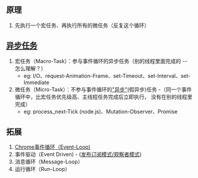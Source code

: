 ## 原理

1. 先执行一个宏任务、再执行所有的微任务（反复这个循环）

## [异步任务](https://juejin.im/post/6844903901578133512)

1. 宏任务（Macro-Task）：参与事件循环的异步任务（别的线程里面完成的 -- 怎么理解？）
   + eg: I/O、request-Animation-Frame、set-Timeout、set-Interval、set-Immediate
2. 微任务（Micro-Task）：不参与事件循环的["异步"](https://juejin.im/post/6844903877477662727)(假异步)任务 -（同一个事件循环中，比宏任务优先级高、主线程任务完成后立即执行， 没有在别的线程里完成）
   + eg: process_next-Tick (node.js)、Mutation-Observer、Promise

## 拓展

1. [Chrome事件循环（Event-Loop)]((https://juejin.im/post/6844903704156438536))
2. 事件驱动（Event Driven) - ([发布订阅模式/观察者模式](https://www.jianshu.com/p/9f2c8ae57cac))
3. 消息循环（Message-Loop）
4. 运行循环（Run-Loop）